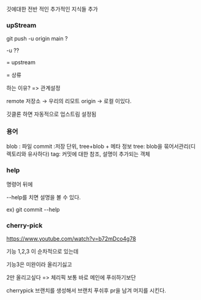 깃에대한 전반 적인 추가적인 지식들 추가

### upStream

git push -u origin main ?

-u ??

= upstream

= 상류

하는 이유? => 관계설정

remote 저장소 → 우리의 리모트 origin → 로컬 이있다.

깃클론 하면 자동적으로 업스트림 설정됨

### 용어

blob : 파일
commit :저장 단위, tree+blob + 메타 정보
tree: blob을 묶어서관리(디렉토리와 유사하다)
tag: 커밋에 대한 참조, 설명이 추가되는 객체

### help

명령어 뒤에

--help를 치면 설명을 볼 수 있다.

ex) git commit --help

### cherry-pick

https://www.youtube.com/watch?v=b72mDco4g78

기능 1,2,3 이 순차적으로 있는데

기능3은 미완이라 올리기싫고

2만 올리고싶다 => 체리픽
보통 바로
메인에 푸쉬하기보단

cherrypick 브랜치를 생성해서 브랜치 푸쉬후 pr을 남겨 머지를 시킨다.
